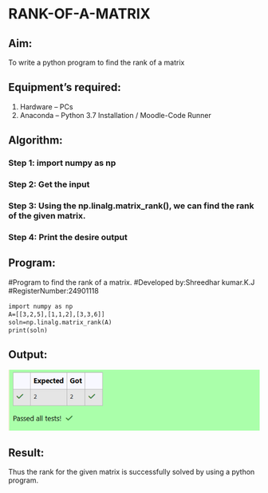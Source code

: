 # RANK-OF-A-MATRIX
## Aim:
To write a python program to find the rank of a matrix
## Equipment’s required:
1. 	Hardware – PCs
2. 	Anaconda – Python 3.7 Installation / Moodle-Code Runner
## Algorithm:
### Step 1: import numpy as np
### Step 2: Get the input
### Step 3: Using the np.linalg.matrix_rank(), we can find the rank of the given matrix.
### Step 4: Print the desire output
## Program:

#Program to find the rank of a matrix.
#Developed by:Shreedhar kumar.K.J 
#RegisterNumber:24901118
```
import numpy as np
A=[[3,2,5],[1,1,2],[3,3,6]]
soln=np.linalg.matrix_rank(A)
print(soln)
```
## Output:
![output](<Screenshot 2024-12-07 201857.png>)
## Result:
Thus the rank for the given matrix is successfully solved by  using a python program.

